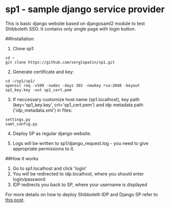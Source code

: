 # sp1 - sample django service provider

This is basic django website based on djangosaml2 module to test Shibboleth SSO. It contains only single page with login button.

##Installation
1. Clone sp1:
```
cd ~
git clone https://github.com/serglopatin/sp1.git
```

2. Generate certificate and key:
```
cd ~/sp1/sp1/
openssl req -x509 -nodes -days 365 -newkey rsa:2048 -keyout sp1_key.key -out sp1_cert.pem
```

3. If neccessary customize host name (sp1.localhost), key path (key='sp1_key.key', crt='sp1_cert.pem') and idp metadata path ('idp_metadata.xml') in files:
```
settings.py
saml_config.py
```

4. Deploy SP as regular django website.

5. Logs will be written to sp1/django_request.log - you need to give appropriate permissions to it.

##How it works
1. Go to sp1.localhost and click 'login'
2. You will be redirected to idp.localhost, where you should enter login/password
3. IDP redirects you back to SP, where your username is displayed

For more details on how to deploy Shibboleth IDP and Django SP refer to [this post](http://codeinpython.blogspot.com/2015/11/how-to-setup-shibboleth-identity.html).

